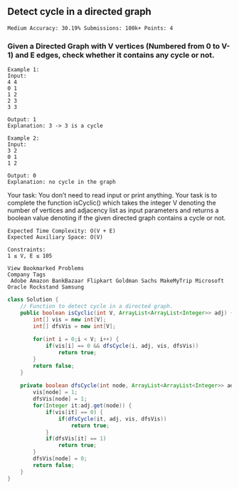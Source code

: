 ## Detect cycle in a directed graph 
```
Medium Accuracy: 30.19% Submissions: 100k+ Points: 4
```

### Given a Directed Graph with V vertices (Numbered from 0 to V-1) and E edges, check whether it contains any cycle or not.
```
Example 1:
Input:
4 4
0 1
1 2
2 3
3 3

Output: 1
Explanation: 3 -> 3 is a cycle

Example 2:
Input:
3 2
0 1
1 2

Output: 0
Explanation: no cycle in the graph
```

Your task:
You don’t need to read input or print anything. Your task is to complete the function isCyclic() which takes the integer V denoting the number of vertices and adjacency list as input parameters and returns a boolean value denoting if the given directed graph contains a cycle or not.

```
Expected Time Complexity: O(V + E)
Expected Auxiliary Space: O(V)
```
```
Constraints:
1 ≤ V, E ≤ 105

View Bookmarked Problems
Company Tags
 Adobe Amazon BankBazaar Flipkart Goldman Sachs MakeMyTrip Microsoft Oracle Rockstand Samsung
```

```java
class Solution {
    // Function to detect cycle in a directed graph.
    public boolean isCyclic(int V, ArrayList<ArrayList<Integer>> adj) {
        int[] vis = new int[V];
        int[] dfsVis = new int[V];
        
        for(int i = 0;i < V; i++) {
            if(vis[i] == 0 && dfsCycle(i, adj, vis, dfsVis))
                return true;
        }
        return false;
    }
    
    private boolean dfsCycle(int node, ArrayList<ArrayList<Integer>> adj, int[] vis, int[] dfsVis) {
        vis[node] = 1;
        dfsVis[node] = 1;
        for(Integer it:adj.get(node)) {
            if(vis[it] == 0) {
                if(dfsCycle(it, adj, vis, dfsVis))
                    return true;
            }
            if(dfsVis[it] == 1)
                return true;
        }
        dfsVis[node] = 0;
        return false;
    }
}
```
